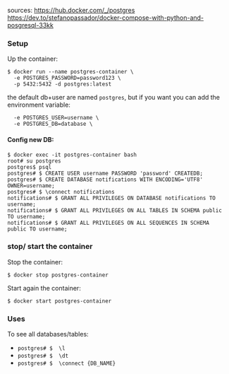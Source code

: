 sources: https://hub.docker.com/_/postgres \
https://dev.to/stefanopassador/docker-compose-with-python-and-posgresql-33kk


### Setup
Up the container:
```shell
$ docker run --name postgres-container \
  -e POSTGRES_PASSWORD=password123 \
  -p 5432:5432 -d postgres:latest
```
the default db+user are named `postgres`, but if you want you can add
the environment variable:
```shell
  -e POSTGRES_USER=username \
  -e POSTGRES_DB=database \
```


#### Config new DB:
```shell
$ docker exec -it postgres-container bash
root# su postgres
postgres$ psql
postgres# $ CREATE USER username PASSWORD 'password' CREATEDB;
postgres# $ CREATE DATABASE notifications WITH ENCODING='UTF8' OWNER=username;
postgres# $ \connect notifications
notifications# $ GRANT ALL PRIVILEGES ON DATABASE notifications TO username;
notifications# $ GRANT ALL PRIVILEGES ON ALL TABLES IN SCHEMA public TO username;
notifications# $ GRANT ALL PRIVILEGES ON ALL SEQUENCES IN SCHEMA public TO username;
```

### stop/ start the container
Stop the container:
```shell
$ docker stop postgres-container
```
Start again the container:
```shell
$ docker start postgres-container
```

### Uses
To see all databases/tables:
- ```postgres# $  \l```
- ```postgres# $  \dt```
- ```postgres# $  \connect {DB_NAME}```

